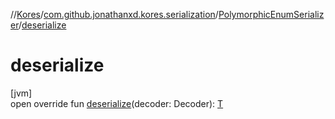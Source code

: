 //[Kores](../../../index.md)/[com.github.jonathanxd.kores.serialization](../index.md)/[PolymorphicEnumSerializer](index.md)/[deserialize](deserialize.md)

# deserialize

[jvm]\
open override fun [deserialize](deserialize.md)(decoder: Decoder): [T](index.md)
